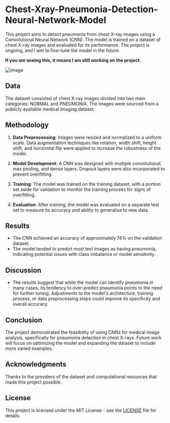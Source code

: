 # Chest-Xray-Pneumonia-Detection-Neural-Network-Model
This project aims to detect pneumonia from chest X-ray images using a Convolutional Neural Network (CNN). The model is trained on a dataset of chest X-ray images and evaluated for its performance. The project is ongoing, and I aim to fine-tune the model in the future. 

**If you are seeing this, it means I am still working on the project.**

![image](https://github.com/CodeByGirum/Chest-Xray-Pneumonia-Detection-Neural-Network-Model/assets/60083179/76fee3be-7559-4c6d-bfd8-7f6d01b4bb85)


## Data

The dataset consisted of chest X-ray images divided into two main categories: NORMAL and PNEUMONIA. The images were sourced from a publicly available medical imaging dataset.

## Methodology

1. **Data Preprocessing**: Images were resized and normalized to a uniform scale. Data augmentation techniques like rotation, width shift, height shift, and horizontal flip were applied to increase the robustness of the model.

2. **Model Development**: A CNN was designed with multiple convolutional, max pooling, and dense layers. Dropout layers were also incorporated to prevent overfitting.

3. **Training**: The model was trained on the training dataset, with a portion set aside for validation to monitor the training process for signs of overfitting.

4. **Evaluation**: After training, the model was evaluated on a separate test set to measure its accuracy and ability to generalize to new data.

## Results

- The CNN achieved an accuracy of approximately 74% on the validation dataset.
- The model tended to predict most test images as having pneumonia, indicating potential issues with class imbalance or model sensitivity.

## Discussion

- The results suggest that while the model can identify pneumonia in many cases, its tendency to over-predict pneumonia points to the need for further tuning. Adjustments to the model's architecture, training process, or data preprocessing steps could improve its specificity and overall accuracy.

## Conclusion

The project demonstrated the feasibility of using CNNs for medical image analysis, specifically for pneumonia detection in chest X-rays. Future work will focus on optimizing the model and expanding the dataset to include more varied examples.

## Acknowledgments

Thanks to the providers of the dataset and computational resources that made this project possible.

## License

This project is licensed under the MIT License - see the [LICENSE](LICENSE) file for details.

